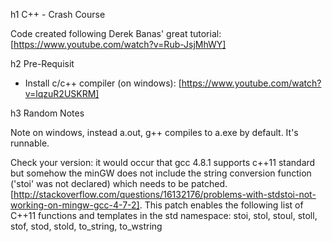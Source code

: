 h1 C++ - Crash Course

Code created following Derek Banas' great tutorial: [https://www.youtube.com/watch?v=Rub-JsjMhWY]

h2 Pre-Requisit
* Install c/c++ compiler (on windows): [https://www.youtube.com/watch?v=lqzuR2USKRM]


h3 Random Notes

Note on windows, instead a.out, g++ compiles to a.exe by default. It's runnable.

Check your version: it would occur that gcc 4.8.1 supports c++11 standard but somehow the minGW does not include the string conversion function ('stoi' was not declared) which needs to be patched. [http://stackoverflow.com/questions/16132176/problems-with-stdstoi-not-working-on-mingw-gcc-4-7-2]. This patch enables the following list of C++11 functions and templates in the std namespace: stoi, stol, stoul, stoll, stof, stod, stold, to_string, to_wstring

